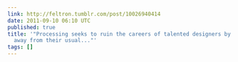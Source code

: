 ```yaml
---
link: http://feltron.tumblr.com/post/10026940414
date: 2011-09-10 06:10 UTC
published: true
title: '"Processing seeks to ruin the careers of talented designers by tempting them
  away from their usual..."'
tags: []
---
```




